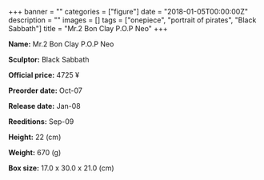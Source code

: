 +++
banner = ""
categories = ["figure"]
date = "2018-01-05T00:00:00Z"
description = ""
images = []
tags = ["onepiece", "portrait of pirates", "Black Sabbath"]
title = "Mr.2 Bon Clay P.O.P Neo"
+++

**Name:** Mr.2 Bon Clay P.O.P Neo

**Sculptor:** Black Sabbath

**Official price:** 4725 ¥

**Preorder date:** Oct-07

**Release date:** Jan-08

**Reeditions:** Sep-09

**Height:** 22 (cm)

**Weight:** 670 (g)

**Box size:** 17.0 x 30.0 x 21.0 (cm)


